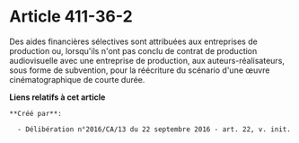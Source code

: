 # Article 411-36-2

Des aides financières sélectives sont attribuées aux entreprises de  production ou, lorsqu'ils n'ont pas conclu de contrat de
production  audiovisuelle avec une entreprise de production, aux  auteurs-réalisateurs, sous forme de subvention, pour la
réécriture du  scénario d'une œuvre cinématographique de courte durée.

**Liens relatifs à cet article**

	**Créé par**:

	  - Délibération n°2016/CA/13 du 22 septembre 2016 - art. 22, v. init.
